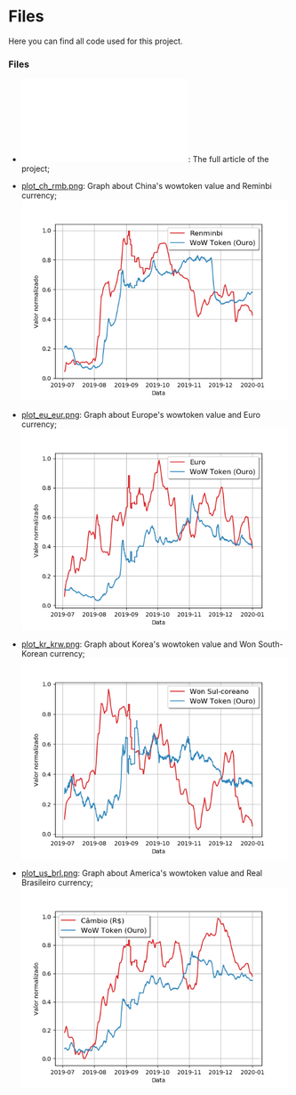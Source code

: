 # Files

Here you can find all code used for this project.

### Files

- ![article.pdf](article.pdf): The full article of the project;

- [plot_ch_rmb.png](plot_ch_rmb.png): Graph about China's wowtoken value and Reminbi currency;
![plot_ch_rmb.png](plot_ch_rmb.png)

- [plot_eu_eur.png](plot_eu_eur.png): Graph about Europe's wowtoken value and Euro currency;
![plot_eu_eur.png](plot_eu_eur.png)

- [plot_kr_krw.png](plot_kr_krw.png): Graph about Korea's wowtoken value and Won South-Korean currency;
![plot_kr_krw.png](plot_kr_krw.png)

- [plot_us_brl.png](plot_us_brl.png): Graph about America's wowtoken value and Real Brasileiro currency;
![plot_us_brl.png](plot_us_brl.png)
